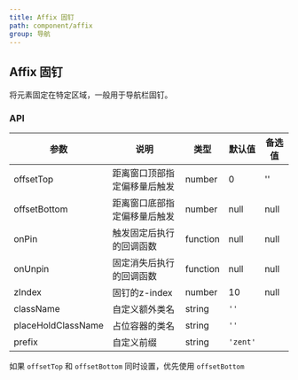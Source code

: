 ```yaml
---
title: Affix 固钉
path: component/affix
group: 导航
---
```


## Affix 固钉

将元素固定在特定区域，一般用于导航栏固钉。

### API

| 参数 | 说明 | 类型 | 默认值 | 备选值 |
|------|------|------|--------|--------|
| offsetTop | 距离窗口顶部指定偏移量后触发 | number | 0 | '' |
| offsetBottom | 距离窗口底部指定偏移量后触发 | number | null | null |
| onPin | 触发固定后执行的回调函数 | function | null | null |
| onUnpin | 固定消失后执行的回调函数 | function | null | null |
| zIndex | 固钉的z-index | number | 10 | null |
| className | 自定义额外类名  | string | `''`       |                                   |
| placeHoldClassName | 占位容器的类名  | string | `''`       |                                   |
| prefix    | 自定义前缀    | string | `'zent'`   |                                   |

如果 `offsetTop` 和 `offsetBottom` 同时设置，优先使用 `offsetBottom`

<style>
.demo-nav {
    width: 100%;
    height: 60px;
    background-color: #ededed;
    line-height: 60px;
    text-align: center;
    border: 1px solid #2B90ED;
}

.demo-bottom {
	opacity: 0.8;
}
</style>
